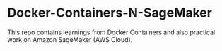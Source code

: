 # Docker-Containers-N-SageMaker
This repo contains learnings from Docker Containers and also practical work on Amazon SageMaker (AWS Cloud).
